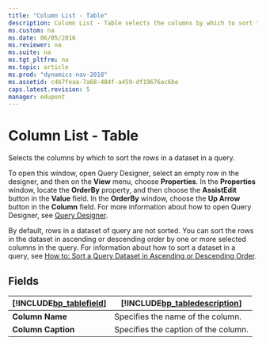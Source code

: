 ```yaml
---
title: "Column List - Table"
description: Column List - Table selects the columns by which to sort the rows in a dataset in a query.
ms.custom: na
ms.date: 06/05/2016
ms.reviewer: na
ms.suite: na
ms.tgt_pltfrm: na
ms.topic: article
ms.prod: "dynamics-nav-2018"
ms.assetid: c4b7feaa-7a68-484f-a459-df19676ac6be
caps.latest.revision: 5
manager: edupont
---
```

# Column List - Table
Selects the columns by which to sort the rows in a dataset in a query.  

 To open this window, open Query Designer, select an empty row in the designer, and then on the **View** menu, choose **Properties**. In the **Properties** window, locate the **OrderBy** property, and then choose the **AssistEdit** button in the **Value** field. In the **OrderBy** window, choose the **Up Arrow** button in the **Column** field. For more information about how to open Query Designer, see [Query Designer](-$-S_22401-Query-Designer-$-.md).  

 By default, rows in a dataset of query are not sorted. You can sort the rows in the dataset in ascending or descending order by one or more selected columns in the query. For information about how to sort a dataset in a query, see [How to: Sort a Query Dataset in Ascending or Descending Order](../How-to--Sort-a-Query-Dataset-in-Ascending-or-Descending-Order.md).  

## Fields  

|[!INCLUDE[bp_tablefield](../includes/bp_tablefield_md.md)]|[!INCLUDE[bp_tabledescription](../includes/bp_tabledescription_md.md)]|  
|---------------------------------|---------------------------------------|  
|**Column Name**|Specifies the name of the column.|  
|**Column Caption**|Specifies the caption of the column.|
